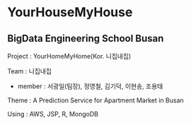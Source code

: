 # YourHouseMyHouse

## BigData Engineering School Busan

Project : YourHomeMyHome(Kor. 니집내집)

Team : 니집내집
 - member : 서광일(팀장), 정영철, 김기덕, 이현송, 조용태

Theme : A Prediction Service for Apartment Market in Busan

Using : AWS, JSP, R, MongoDB
